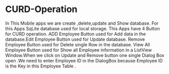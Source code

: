 # CURD-Operation
In This Mobile apps we are create ,delete,update and Show database. For this Apps SqLite database used for local storage. This Apps have 4 Button for CURD operation. ADD Employee Button used for Add data in the database.Edit Employee Button used for Update database. Remove Employee Button used for Delete single Row in the database. View All Employee Button used for Show all Employee information in a ListView Window.When we click on Update and Remove button one single Dialog Box open .We need to enter Employee ID in the DialogBox because Employee ID is the Key in this Employee Table .
